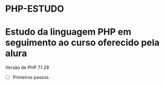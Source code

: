 # PHP-ESTUDO


# Estudo da linguagem PHP em seguimento ao curso oferecido pela alura

Versão de PHP 7.1.28


 -[ ] Primeiros passos.
